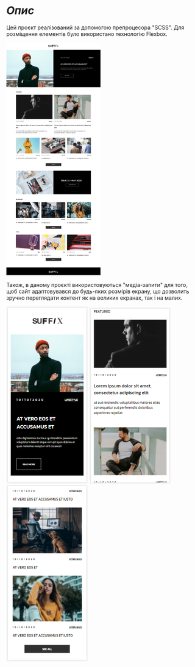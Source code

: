 # *Опис*

Цей проєкт реалізований за допомогою препроцесора "SCSS". Для розміщення елементів було використано технологію Flexbox.

![img1](./image/screenshots/Suffix.png)

Також, в даному проєкті використовуються "медіа-запити" для того, щоб сайт адаптовувався до будь-яких розмірів екрану, що дозволить зручно переглядати контент як на великих екранах, так і на малих.

![img1](./image/screenshots/mobile_version-1.png)
![img1](./image/screenshots/mobile_version-2.png)
![img1](./image/screenshots/mobile_version-3.png)